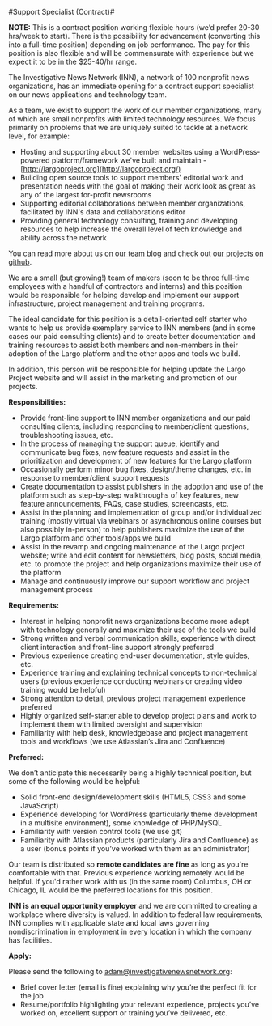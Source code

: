 #Support Specialist (Contract)#

**NOTE:** This is a contract position working flexible hours (we’d prefer 20-30 hrs/week to start). There is the possibility for advancement (converting this into a full-time position) depending on job performance. The pay for this position is also flexible and will be commensurate with experience but we expect it to be in the $25-40/hr range.

The Investigative News Network (INN), a network of 100 nonprofit news organizations, has an immediate opening for a contract support specialist on our news applications and technology team.

As a team, we exist to support the work of our member organizations, many of which are small nonprofits with limited technology resources. We focus primarily on problems that we are uniquely suited to tackle at a network level, for example:

-  Hosting and supporting about 30 member websites using a WordPress-powered platform/framework we've built and maintain - [http://largoproject.org](http://largoproject.org/)
-  Building open source tools to support members' editorial work and presentation needs with the goal of making their work look as great as any of the largest for-profit newsrooms
-  Supporting editorial collaborations between member organizations, facilitated by INN's data and collaborations editor
-  Providing general technology consulting, training and developing resources to help increase the overall level of tech knowledge and ability across the network

You can read more about us [on our team blog](http://nerds.investigativenewsnetwork.org/) and check out [our projects on github](http://github.com/inn).

We are a small (but growing!) team of makers (soon to be three full-time employees with a handful of contractors and interns) and this position would be responsible for helping develop and implement our support infrastructure, project management and training programs.

The ideal candidate for this position is a detail-oriented self starter who wants to help us provide exemplary service to INN members (and in some cases our paid consulting clients) and to create better documentation and training resources to assist both members and non-members in their adoption of the Largo platform and the other apps and tools we build.

In addition, this person will be responsible for helping update the Largo Project website and will assist in the marketing and promotion of our projects.

**Responsibilities:**

-  Provide front-line support to INN member organizations and our paid consulting clients, including responding to member/client questions, troubleshooting issues, etc.
-  In the process of managing the support queue, identify and communicate bug fixes, new feature requests and assist in the prioritization and development of new features for the Largo platform
-  Occasionally perform minor bug fixes, design/theme changes, etc. in response to member/client support requests
-  Create documentation to assist publishers in the adoption and use of the platform such as step-by-step walkthroughs of key features, new feature announcements, FAQs, case studies, screencasts, etc.
-  Assist in the planning and implementation of group and/or individualized training (mostly virtual via webinars or asynchronous online courses but also possibly in-person) to help publishers maximize the use of the Largo platform and other tools/apps we build
-  Assist in the revamp and ongoing maintenance of the Largo project website; write and edit content for newsletters, blog posts, social media, etc. to promote the project and help organizations maximize their use of the platform
-  Manage and continuously improve our support workflow and project management process

**Requirements:**

-  Interest in helping nonprofit news organizations become more adept with technology generally and maximize their use of the tools we build
-  Strong written and verbal communication skills, experience with direct client interaction and front-line support strongly preferred
-  Previous experience creating end-user documentation, style guides, etc.
-  Experience training and explaining technical concepts to non-technical users (previous experience conducting webinars or creating video training would be helpful)
-  Strong attention to detail, previous project management experience preferred
-  Highly organized self-starter able to develop project plans and work to implement them with limited oversight and supervision
-  Familiarity with help desk, knowledgebase and project management tools and workflows (we use Atlassian’s Jira and Confluence)

**Preferred:**

We don’t anticipate this necessarily being a highly technical position, but some of the following would be helpful:

-  Solid front-end design/development skills (HTML5, CSS3 and some JavaScript)
-  Experience developing for WordPress (particularly theme development in a multisite environment), some knowledge of PHP/MySQL
-  Familiarity with version control tools (we use git)
-  Familiarity with Atlassian products (particularly Jira and Confluence) as a user (bonus points if you’ve worked with them as an administrator)

Our team is distributed so **remote candidates are fine** as long as you're comfortable with that. Previous experience working remotely would be helpful. If you'd rather work with us (in the same room) Columbus, OH or Chicago, IL would be the preferred locations for this position.

**INN is an equal opportunity employer** and we are committed to creating a workplace where diversity is valued. In addition to federal law requirements, INN complies with applicable state and local laws governing nondiscrimination in employment in every location in which the company has facilities.

**Apply:**

Please send the following to [adam@investigativenewsnetwork.org](mailto:adam@investigativenewsnetwork.org):

-  Brief cover letter (email is fine) explaining why you’re the perfect fit for the job
-  Resume/portfolio highlighting your relevant experience, projects you’ve worked on, excellent support or training you’ve delivered, etc.